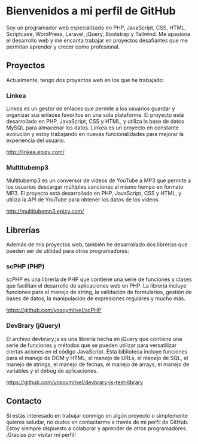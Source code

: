# Bienvenidos a mi perfil de GitHub
Soy un programador web especializado en PHP, JavaScript, CSS, HTML, Scriptcase, WordPress, Laravel, jQuery, Bootstrap y Tailwind. Me apasiona el desarrollo web y me encanta trabajar en proyectos desafiantes que me permitan aprender y crecer como profesional.

## Proyectos
Actualmente, tengo dos proyectos web en los que he trabajado:

### Linkea
Linkea es un gestor de enlaces que permite a los usuarios guardar y organizar sus enlaces favoritos en una sola plataforma. El proyecto está desarrollado en PHP, JavaScript, CSS y HTML, y utiliza la base de datos MySQL para almacenar los datos. Linkea es un proyecto en constante evolución y estoy trabajando en nuevas funcionalidades para mejorar la experiencia del usuario.

http://linkea.epizy.com/

### Multitubemp3
Multitubemp3 es un conversor de videos de YouTube a MP3 que permite a los usuarios descargar múltiples canciones al mismo tiempo en formato MP3. El proyecto está desarrollado en PHP, JavaScript, CSS y HTML, y utiliza la API de YouTube para obtener los datos de los videos. 

http://multitubemp3.epizy.com/

## Librerías
Además de mis proyectos web, también he desarrollado dos librerías que pueden ser de utilidad para otros programadores:

### scPHP (PHP)
scPHP es una librería de PHP que contiene una serie de funciones y clases que facilitan el desarrollo de aplicaciones web en PHP. La librería incluye funciones para el manejo de string, la validación de formularios, gestión de bases de datos, la manipulación de expresiones regulares y mucho más.

https://github.com/yosoymitxel/scPHP

### DevBrary (jQuery)
El archivo devbrary.js es una librería hecha en jQuery que contiene una serie de funciones y métodos que se pueden utilizar para versatilizar ciertas aciones en el código JavaScript. Esta biblioteca incluye funciones para el manejo de DOM y HTML, el manejo de URLs, el manejo de SQL, el manejo de strings, el manejo de fechas, el manejo de arrays, el manejo de variables y el debug de aplicaciones.

https://github.com/yosoymitxel/devbrary-js-test-library

## Contacto
Si estás interesado en trabajar conmigo en algún proyecto o simplemente quieres saludar, no dudes en contactarme a través de mi perfil de GitHub. Estoy siempre dispuesto a colaborar y aprender de otros programadores. ¡Gracias por visitar mi perfil!

